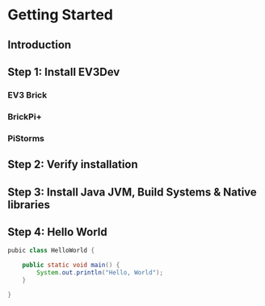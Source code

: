 # Getting Started

## Introduction

## Step 1: Install EV3Dev

### EV3 Brick

### BrickPi+

### PiStorms

## Step 2: Verify installation

## Step 3: Install Java JVM, Build Systems & Native libraries

## Step 4: Hello World

``` java
pubic class HelloWorld {

    public static void main() {
        System.out.println("Hello, World");
    }

}
```